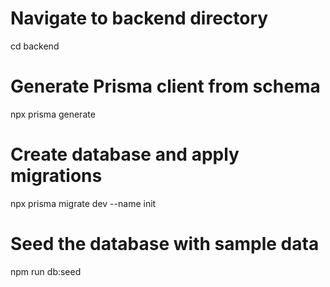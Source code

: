 # Navigate to backend directory
cd backend

# Generate Prisma client from schema
npx prisma generate

# Create database and apply migrations
npx prisma migrate dev --name init

# Seed the database with sample data
npm run db:seed
